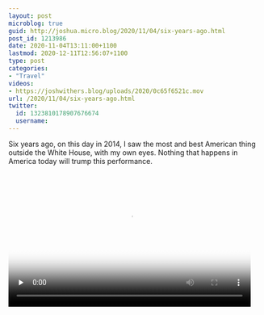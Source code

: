 ```yaml
---
layout: post
microblog: true
guid: http://joshua.micro.blog/2020/11/04/six-years-ago.html
post_id: 1213986
date: 2020-11-04T13:11:00+1100
lastmod: 2020-12-11T12:56:07+1100
type: post
categories:
- "Travel"
videos:
- https://joshwithers.blog/uploads/2020/0c65f6521c.mov
url: /2020/11/04/six-years-ago.html
twitter:
  id: 1323810178907676674
  username: 
---
```

Six years ago, on this day in 2014, I saw the most and best American thing outside the White House, with my own eyes. Nothing that happens in America today will trump this performance.

<video controls="controls" playsinline="playsinline" src="https://joshwithers.blog/uploads/2020/0c65f6521c.mov" width="480" height="266" poster="https://joshwithers.blog/uploads/2020/7f4870d93c.png" preload="none"></video>

